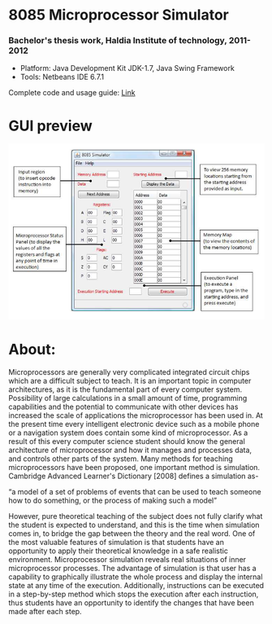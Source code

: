 # 8085 Microprocessor Simulator
### Bachelor's thesis work, Haldia Institute of technology, 2011-2012

-	Platform: Java Development Kit JDK-1.7, Java Swing Framework
- Tools: Netbeans IDE 6.7.1

Complete code and usage guide: [Link](https://github.com/sourajyoti-datta/8085_Microprocessor_Simulator/blob/master/Project%20Documentation/Project_Report.pdf) <br>

# GUI preview
<p align="center">
  <img src="https://github.com/sourajyoti-datta/8085_Microprocessor_Simulator/blob/master/Simulator_GUI.png">
</p>

# About:
Microprocessors are generally very complicated integrated circuit chips which are a difficult
subject to teach. It is an important topic in computer architectures, as it is the fundamental part
of every computer system. Possibility of large calculations in a small amount of time,
programming capabilities and the potential to communicate with other devices has increased the
scale of applications the microprocessor has been used in. At the present time every intelligent
electronic device such as a mobile phone or a navigation system does contain some kind of
microprocessor. As a result of this every computer science student should know the general
architecture of microprocessor and how it manages and processes data, and controls other parts
of the system. Many methods for teaching microprocessors have been proposed, one important
method is simulation. Cambridge Advanced Learner's Dictionary [2008] defines a simulation as-

“a model of a set of problems of events that can be used
to teach someone how to do something, or the process of
making such a model”

However, pure theoretical teaching of the subject does not fully clarify what the student is
expected to understand, and this is the time when simulation comes in, to bridge the gap between
the theory and the real word. One of the most valuable features of simulation is that students
have an opportunity to apply their theoretical knowledge in a safe realistic environment.
Microprocessor simulation reveals real situations of inner microprocessor processes. The
advantage of simulation is that user has a capability to graphically illustrate the whole process
and display the internal state at any time of the execution. Additionally, instructions can be
executed in a step-by-step method which stops the execution after each instruction, thus students
have an opportunity to identify the changes that have been made after each step.

